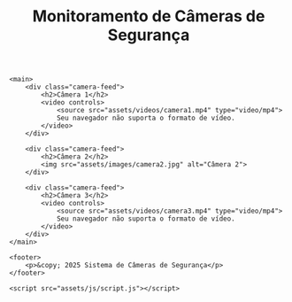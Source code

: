 <!DOCTYPE html>
<html lang="pt-br">
<head>
    <meta charset="UTF-8">
    <meta name="viewport" content="width=device-width, initial-scale=1.0">
    <title>Câmeras de Segurança</title>
    <link rel="stylesheet" href="assets/css/style.css">
</head>
<body>
    <header>
        <h1>Monitoramento de Câmeras de Segurança</h1>
    </header>

    <main>
        <div class="camera-feed">
            <h2>Câmera 1</h2>
            <video controls>
                <source src="assets/videos/camera1.mp4" type="video/mp4">
                Seu navegador não suporta o formato de vídeo.
            </video>
        </div>

        <div class="camera-feed">
            <h2>Câmera 2</h2>
            <img src="assets/images/camera2.jpg" alt="Câmera 2">
        </div>

        <div class="camera-feed">
            <h2>Câmera 3</h2>
            <video controls>
                <source src="assets/videos/camera3.mp4" type="video/mp4">
                Seu navegador não suporta o formato de vídeo.
            </video>
        </div>
    </main>

    <footer>
        <p>&copy; 2025 Sistema de Câmeras de Segurança</p>
    </footer>

    <script src="assets/js/script.js"></script>
</body>
</html>
